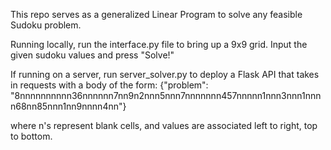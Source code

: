 This repo serves as a generalized Linear Program to solve any feasible Sudoku problem. 

Running locally, run the interface.py file to bring up a 9x9 grid. Input the given sudoku values and press "Solve!"

If running on a server, run server_solver.py to deploy a Flask API that takes in requests with a body of the form:
{"problem": "8nnnnnnnnnn36nnnnnn7nn9n2nnn5nnn7nnnnnnn457nnnnn1nnn3nnn1nnnn68nn85nnn1nn9nnnn4nn"}

where n's represent blank cells, and values are associated left to right, top to bottom.